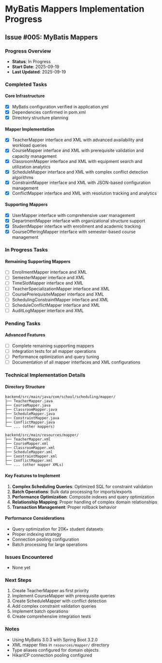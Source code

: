 # MyBatis Mappers Implementation Progress

## Issue #005: MyBatis Mappers

### Progress Overview
- **Status**: In Progress
- **Start Date**: 2025-09-19
- **Last Updated**: 2025-09-19

### Completed Tasks

#### Core Infrastructure
- [x] MyBatis configuration verified in application.yml
- [x] Dependencies confirmed in pom.xml
- [x] Directory structure planning

#### Mapper Implementation
- [x] TeacherMapper interface and XML with advanced availability and workload queries
- [x] CourseMapper interface and XML with prerequisite validation and capacity management
- [x] ClassroomMapper interface and XML with equipment search and utilization analytics
- [x] ScheduleMapper interface and XML with complex conflict detection algorithms
- [x] ConstraintMapper interface and XML with JSON-based configuration management
- [x] ConflictMapper interface and XML with resolution tracking and analytics

#### Supporting Mappers
- [x] UserMapper interface with comprehensive user management
- [x] DepartmentMapper interface with organizational structure support
- [x] StudentMapper interface with enrollment and academic tracking
- [x] CourseOfferingMapper interface with semester-based course management

### In Progress Tasks

#### Remaining Supporting Mappers
- [ ] EnrollmentMapper interface and XML
- [ ] SemesterMapper interface and XML
- [ ] TimeSlotMapper interface and XML
- [ ] TeacherSpecializationMapper interface and XML
- [ ] CoursePrerequisiteMapper interface and XML
- [ ] SchedulingConstraintMapper interface and XML
- [ ] ScheduleConflictMapper interface and XML
- [ ] AuditLogMapper interface and XML

### Pending Tasks

#### Advanced Features
- [ ] Complete remaining supporting mappers
- [ ] Integration tests for all mapper operations
- [ ] Performance optimization and query tuning
- [ ] Documentation of all mapper interfaces and XML configurations

### Technical Implementation Details

#### Directory Structure
```
backend/src/main/java/com/school/scheduling/mapper/
├── TeacherMapper.java
├── CourseMapper.java
├── ClassroomMapper.java
├── ScheduleMapper.java
├── ConstraintMapper.java
├── ConflictMapper.java
└── ... (other mappers)

backend/src/main/resources/mapper/
├── TeacherMapper.xml
├── CourseMapper.xml
├── ClassroomMapper.xml
├── ScheduleMapper.xml
├── ConstraintMapper.xml
├── ConflictMapper.xml
└── ... (other mapper XMLs)
```

#### Key Features to Implement
1. **Complex Scheduling Queries**: Optimized SQL for constraint validation
2. **Batch Operations**: Bulk data processing for imports/exports
3. **Performance Optimization**: Composite indexes and query optimization
4. **Relationship Mapping**: Proper handling of complex domain relationships
5. **Transaction Management**: Proper rollback behavior

#### Performance Considerations
- Query optimization for 20K+ student datasets
- Proper indexing strategy
- Connection pooling configuration
- Batch processing for large operations

### Issues Encountered
- None yet

### Next Steps
1. Create TeacherMapper as first priority
2. Implement CourseMapper with prerequisite queries
3. Create ScheduleMapper with conflict detection
4. Add complex constraint validation queries
5. Implement batch operations
6. Create comprehensive integration tests

### Notes
- Using MyBatis 3.0.3 with Spring Boot 3.2.0
- XML mapper files in `resources/mapper/` directory
- Type aliases configured for domain objects
- HikariCP connection pooling configured